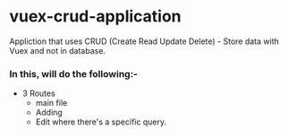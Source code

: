 # vuex-crud-application
Appliction that uses CRUD (Create Read Update Delete) - Store data with Vuex and not in database.

### In this, will do the following:-
- 3 Routes
  - main file
  - Adding 
  - Edit where there's a specific query.




